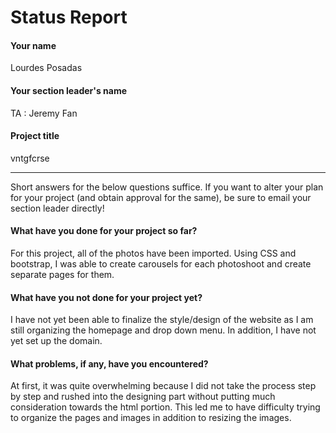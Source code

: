 # Status Report

#### Your name

Lourdes Posadas

#### Your section leader's name

TA : Jeremy Fan

#### Project title

vntgfcrse

***

Short answers for the below questions suffice. If you want to alter your plan for your project (and obtain approval for the same), be sure to email your section leader directly!

#### What have you done for your project so far?

For this project, all of the photos have been imported. Using CSS and bootstrap, I was able to create carousels for each photoshoot and create separate pages for them. 

#### What have you not done for your project yet?

I have not yet been able to finalize the style/design of the website as I am still organizing the homepage and drop down menu. In addition, I have not yet set up the domain.

#### What problems, if any, have you encountered?

At first, it was quite overwhelming because I did not take the process step by step and rushed into the designing part without putting much consideration towards the html portion. This led me to have difficulty trying to organize the pages and images in addition to resizing the images.





